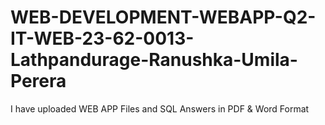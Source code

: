 # WEB-DEVELOPMENT-WEBAPP-Q2-IT-WEB-23-62-0013-Lathpandurage-Ranushka-Umila-Perera
 
I have uploaded WEB APP Files and SQL Answers in PDF & Word Format
